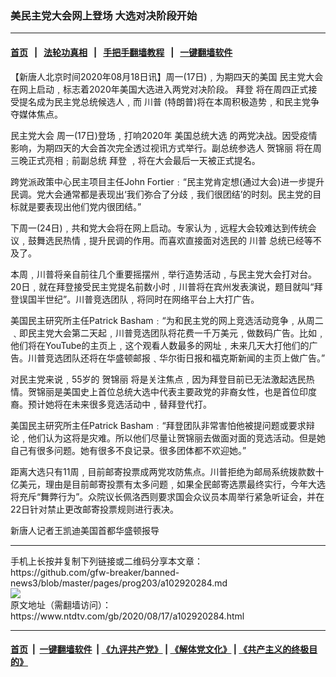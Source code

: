 ### 美民主党大会网上登场  大选对决阶段开始
------------------------

#### [首页](https://github.com/gfw-breaker/banned-news3/blob/master/README.md) &nbsp;&nbsp;|&nbsp;&nbsp; [法轮功真相](https://github.com/begood0513/basic/blob/master/README.md)  &nbsp;&nbsp;|&nbsp;&nbsp; [手把手翻墙教程](https://github.com/gfw-breaker/guides/wiki)  &nbsp;&nbsp;|&nbsp;&nbsp; [一键翻墙软件](https://github.com/gfw-breaker/nogfw/blob/master/README.md)  



<div><div class="post_content" itemprop="articleBody">
 <p>
  【新唐人北京时间2020年08月18日讯】周一(17日)﹐为期四天的美国
  <ok href="https://www.ntdtv.com/gb/民主党大会.htm">
   民主党大会
  </ok>
  在网上启动﹐标志着2020年美国大选进入两党对决阶段。
  <ok href="https://www.ntdtv.com/gb/拜登.htm">
   拜登
  </ok>
  将在周四正式接受提名成为民主党总统候选人﹐而
  <ok href="https://www.ntdtv.com/gb/川普.htm">
   川普
  </ok>
  (特朗普)将在本周积极造势﹐和民主党争夺媒体焦点。
 </p>
 <p>
  <ok href="https://www.ntdtv.com/gb/民主党大会.htm">
   民主党大会
  </ok>
  周一(17日)登场﹐打响2020年
  <ok href="https://www.ntdtv.com/gb/美国总统大选.htm">
   美国总统大选
  </ok>
  的两党决战。因受疫情影响，为期四天的大会首次完全透过视讯方式举行。副总统参选人
  <ok href="https://www.ntdtv.com/gb/贺锦丽.htm">
   贺锦丽
  </ok>
  将在周三晚正式亮相﹔前副总统
  <ok href="https://www.ntdtv.com/gb/拜登.htm">
   拜登
  </ok>
  ﹐将在大会最后一天被正式提名。
 </p>
 <p>
  跨党派政策中心民主项目主任John Fortier﹕“民主党肯定想(通过大会)进一步提升民调。党大会通常都是表现出‘我们弥合了分歧﹐我们很团结’的时刻。民主党的目标就是要表现出他们党内很团结。”
 </p>
 <p>
  下周一(24日)﹐共和党大会将在网上启动。专家认为﹐远程大会较难达到传统会议﹐鼓舞选民热情﹐提升民调的作用。而喜欢直接面对选民的
  <ok href="https://www.ntdtv.com/gb/川普.htm">
   川普
  </ok>
  总统已经等不及了。
 </p>
 <p>
  本周﹐川普将亲自前往几个重要摇摆州﹐举行造势活动﹐与民主党大会打对台。20日﹐就在拜登接受民主党提名前数小时﹐川普将在宾州发表演说，题目就叫“拜登误国半世纪”。川普竞选团队﹐将同时在网络平台上大打广告。
 </p>
 <p>
  美国民主研究所主任Patrick Basham﹕“为和民主党的网上竞选活动竞争﹐从周二﹑即民主党大会第二天起﹐川普竞选团队将花费一千万美元﹐做数码广告。比如﹐他们将在YouTube的主页上﹐这个观看人数最多的网址﹐未来几天大打他们的广告。川普竞选团队还将在华盛顿邮报﹑华尔街日报和福克斯新闻的主页上做广告。”
 </p>
 <p>
  对民主党来说﹐55岁的
  <ok href="https://www.ntdtv.com/gb/贺锦丽.htm">
   贺锦丽
  </ok>
  将是关注焦点﹐因为拜登目前已无法激起选民热情。贺锦丽是美国史上首位总统大选中代表主要政党的非裔女性，也是首位印度裔。预计她将在未来很多竞选活动中﹐替拜登代打。
 </p>
 <p>
  美国民主研究所主任Patrick Basham﹕“拜登团队非常害怕他被提问题或要求辩论﹐他们认为这将是灾难。所以他们尽量让贺锦丽去做面对面的竞选活动。但是她自己有很多问题。她有很多不良记录。很多团体都不欢迎她。”
 </p>
 <p>
  距离大选只有11周﹐目前邮寄投票成两党攻防焦点。川普拒绝为邮局系统拨款数十亿美元，理由是目前邮寄投票有太多问题﹐如果全民邮寄选票最终实行，今年大选将充斥“舞弊行为”。众院议长佩洛西则要求国会众议员本周举行紧急听证会，并在22日针对禁止更改邮寄投票规则进行表决。
 </p>
 <p>
  新唐人记者王凯迪美国首都华盛顿报导
 </p>
 <div class="single_ad">
 </div>
</div>
</div>
<hr/>
手机上长按并复制下列链接或二维码分享本文章：<br/>
https://github.com/gfw-breaker/banned-news3/blob/master/pages/prog203/a102920284.md <br/>
<a href='https://github.com/gfw-breaker/banned-news3/blob/master/pages/prog203/a102920284.md'><img src='https://github.com/gfw-breaker/banned-news3/blob/master/pages/prog203/a102920284.md.png'/></a> <br/>
原文地址（需翻墙访问）：https://www.ntdtv.com/gb/2020/08/17/a102920284.html


------------------------
#### [首页](https://github.com/gfw-breaker/banned-news3/blob/master/README.md) &nbsp;|&nbsp; [一键翻墙软件](https://github.com/gfw-breaker/nogfw/blob/master/README.md) &nbsp;| [《九评共产党》](https://github.com/gfw-breaker/9ping.md/blob/master/README.md#九评之一评共产党是什么) | [《解体党文化》](https://github.com/gfw-breaker/jtdwh.md/blob/master/README.md) | [《共产主义的终极目的》](https://github.com/gfw-breaker/gczydzjmd.md/blob/master/README.md)


<img src='http://gfw-breaker.win/banned-news3/pages/prog203/a102920284.md' width='0px' height='0px'/>
